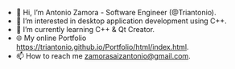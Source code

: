 - 👋 Hi, I’m Antonio Zamora - Software Engineer (@Triantonio).
- 👀 I’m interested in desktop application development using C++.
- 🌱 I’m currently learning C++ & Qt Creator.
- 🌐 My online Portfolio https://triantonio.github.io/Portfolio/html/index.html.
- 📫 How to reach me zamorasaizantonio@gmail.com.
<!-- - 💞️ I’m looking to collaborate on ... -->

<!---
Triantonio/Triantonio is a ✨ special ✨ repository because its `README.md` (this file) appears on your GitHub profile.
You can click the Preview link to take a look at your changes.
--->
